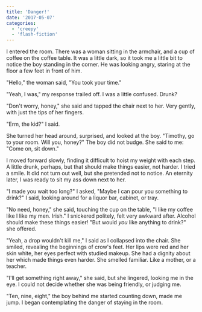 ```yaml
---
title: 'Danger!'
date: '2017-05-07'
categories:
  - 'creepy'
  - 'flash-fiction'
---
```


I entered the room. There was a woman sitting in the armchair, and a cup of
coffee on the coffee table. It was a little dark, so it took me a little bit to
notice the boy standing in the corner. He was looking angry, staring at the
floor a few feet in front of him.

<!-- truncate -->

"Hello," the woman said, "You took your time."

"Yeah, I was," my response trailed off. I was a little confused. Drunk?

"Don't worry, honey," she said and tapped the chair next to her. Very gently,
with just the tips of her fingers.

"Erm, the kid?" I said.

She turned her head around, surprised, and looked at the boy. "Timothy, go to
your room. Will you, honey?" The boy did not budge. She said to me: "Come on,
sit down."

I moved forward slowly, finding it difficult to hoist my weight with each step.
A little drunk, perhaps, but that should make things easier, not harder. I tried
a smile. It did not turn out well, but she pretended not to notice. An eternity
later, I was ready to sit my ass down next to her.

"I made you wait too long?" I asked, "Maybe I can pour you something to drink?"
I said, looking around for a liquor bar, cabinet, or tray.

"No need, honey," she said, touching the cup on the table, "I like my coffee
like I like my men. Irish." I snickered politely, felt very awkward after.
Alcohol should make these things easier! "But would _you_ like anything to
drink?" she offered.

"Yeah, a drop wouldn't kill me," I said as I collapsed into the chair. She
smiled, revealing the beginnings of crow's feet. Her lips were red and her skin
white, her eyes perfect with studied makeup. She had a dignity about her which
made things even harder. She smelled familiar. Like a mother, or a teacher.

"I'll get something right away," she said, but she lingered, looking me in the
eye. I could not decide whether she was being friendly, or judging me.

"Ten, nine, eight," the boy behind me started counting down, made me jump. I
began contemplating the danger of staying in the room.
